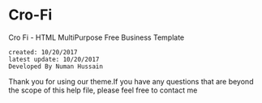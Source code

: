 # Cro-Fi

Cro Fi - HTML MultiPurpose Free Business Template

    created: 10/20/2017
    latest update: 10/20/2017
    Developed By Numan Hussain











Thank you for using our theme.If you have any questions that are beyond the scope of this help file, please feel free to contact me
